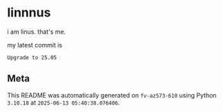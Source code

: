 # linnnus

i am linus. that's me.

my latest commit is

```
Upgrade to 25.05
```

## Meta

This README was automatically generated on `fv-az573-610` using Python
`3.10.18` at `2025-06-13 05:40:38.076406`.
